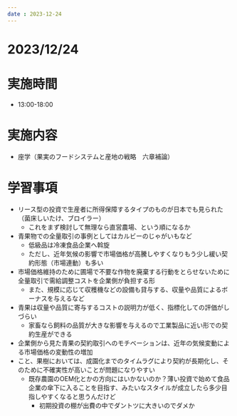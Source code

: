 ```yaml
---
date : 2023-12-24
---
```


# 2023/12/24

# 実施時間
- 13:00-18:00

# 実施内容
- 座学（果実のフードシステムと産地の戦略　六章補論）

# 学習事項
- リース型の投資で生産者に所得保障するタイプのものが日本でも見られた（菌床しいたけ、ブロイラー）
    - これをまず検討して無理なら直営農場、という順になるか
- 青果物での全量取引の事例としてはカルビーのじゃがいもなど
    - 低級品は冷凍食品企業へ斡旋
    - ただし、近年気候の影響で市場価格が高騰しやすくなりもう少し緩い契約形態（市場連動）も多い
- 市場価格維持のために圃場で不要な作物を廃棄する行動をとらせないために全量取引で需給調整コストを企業側が負担する形
    - また、規模に応じて収穫機などの設備も貸与する、収量や品質によるボーナスを与えるなど
- 青果は収量や品質に寄与するコストの説明力が低く、指標化しての評価がしづらい
    - 家畜なら飼料の品質が大きな影響を与えるので工業製品に近い形での契約生産ができる
- 企業側から見た青果の契約取引へのモチベーションは、近年の気候変動による市場価格の変動性の増加
- こと、果樹においては、成園化までのタイムラグにより契約が長期化し、そのために不確実性が高いことが問題になりやすい
    - 既存農園のOEM化とかの方向にはいかないのか？薄い投資で始めて食品企業の傘下に入ることを目指す、みたいなスタイルが成立したら多少目指しやすくなると思うんだけど
        - 初期投資の棚が出費の中でダントツに大きいのでダメか